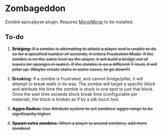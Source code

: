 # Zombageddon

Zombie apocalpyse plugin. Requires [MirrorMirror](https://github.com/NerdNu/MirrorMirror) to be installed.


## To-do

1. ~~**Bridging:** If a zombie is attempting to attack a player and is unable to do so for a specified number of seconds, it enters Frustration Mode. If the zombie is on the same level as the player, it will build a bridge out of leaves (or sponges in water). If the zombie is on a different Y-level, it will pillar up. (Maybe create stairs in some cases, to go down?)~~

2. **Breaking:** If a zombie is frustrated, and cannot bridge/pillar, it will attempt to break walls in its way. The zombie will target a specific block and attribute the time the zombie is stuck in one spot to just that block. Once the wait time exceeds block break time (configurable per material), the block is broken as if by a silk touch tool.

3. ~~**Aggro Radius:** Use Attribute system to set zombies' aggro range to be significantly higher.~~

4. ~~**Spawn extra zombies:** When a player is around zombies, add more zombies!~~
